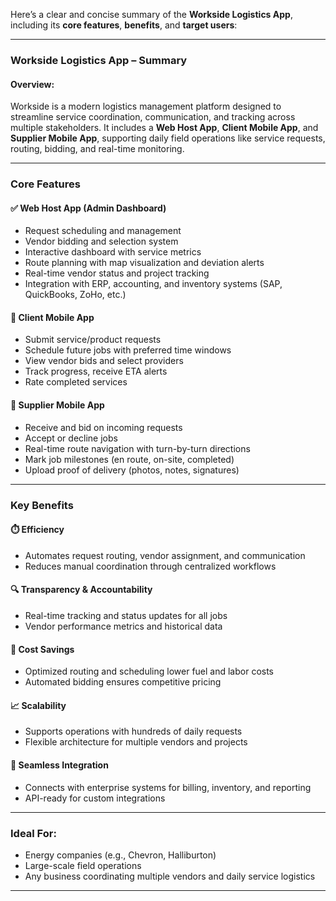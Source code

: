 Here’s a clear and concise summary of the **Workside Logistics App**, including its **core features**, **benefits**, and **target users**:

---

### **Workside Logistics App – Summary**

#### **Overview:**

Workside is a modern logistics management platform designed to streamline service coordination, communication, and tracking across multiple stakeholders. It includes a **Web Host App**, **Client Mobile App**, and **Supplier Mobile App**, supporting daily field operations like service requests, routing, bidding, and real-time monitoring.

---

### **Core Features**

#### ✅ **Web Host App (Admin Dashboard)**

* Request scheduling and management
* Vendor bidding and selection system
* Interactive dashboard with service metrics
* Route planning with map visualization and deviation alerts
* Real-time vendor status and project tracking
* Integration with ERP, accounting, and inventory systems (SAP, QuickBooks, ZoHo, etc.)

#### 📱 **Client Mobile App**

* Submit service/product requests
* Schedule future jobs with preferred time windows
* View vendor bids and select providers
* Track progress, receive ETA alerts
* Rate completed services

#### 🚚 **Supplier Mobile App**

* Receive and bid on incoming requests
* Accept or decline jobs
* Real-time route navigation with turn-by-turn directions
* Mark job milestones (en route, on-site, completed)
* Upload proof of delivery (photos, notes, signatures)

---

### **Key Benefits**

#### ⏱️ **Efficiency**

* Automates request routing, vendor assignment, and communication
* Reduces manual coordination through centralized workflows

#### 🔍 **Transparency & Accountability**

* Real-time tracking and status updates for all jobs
* Vendor performance metrics and historical data

#### 💸 **Cost Savings**

* Optimized routing and scheduling lower fuel and labor costs
* Automated bidding ensures competitive pricing

#### 📈 **Scalability**

* Supports operations with hundreds of daily requests
* Flexible architecture for multiple vendors and projects

#### 🔗 **Seamless Integration**

* Connects with enterprise systems for billing, inventory, and reporting
* API-ready for custom integrations

---

### **Ideal For:**

* Energy companies (e.g., Chevron, Halliburton)
* Large-scale field operations
* Any business coordinating multiple vendors and daily service logistics

---

